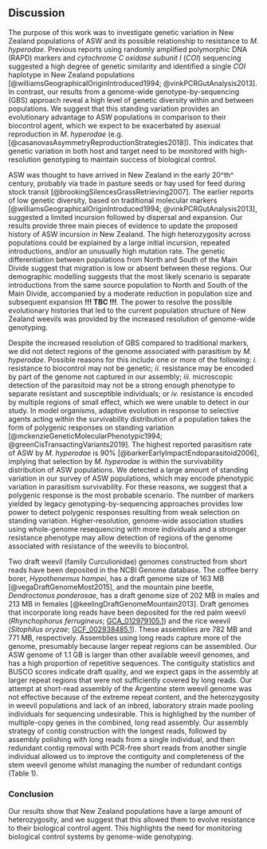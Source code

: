## Discussion

The purpose of this work was to investigate genetic variation in New Zealand populations of ASW and its possible relationship to resistance to *M. hyperodae*.
Previous reports using randomly amplified polymorphic DNA (RAPD) markers and *cytochrome C oxidase subunit I* (*COI*) sequencing suggested a high degree of genetic similarity and identified a single *COI* haplotype in New Zealand populations [@williamsGeographicalOriginIntroduced1994; @vinkPCRGutAnalysis2013].
In contrast, our results from a genome-wide genotype-by-sequencing (GBS) approach reveal a high level of genetic diversity within and between populations.
We suggest that this standing variation provides an evolutionary advantage to ASW populations in comparison to their biocontrol agent, which we expect to be exacerbated by asexual reproduction in *M. hyperodae* (e.g. [@casanovasAsymmetryReproductionStrategies2018]).
This indicates that genetic variation in both host and target need to be monitored with high-resolution genotyping to maintain success of biological control.

ASW was thought to have arrived in New Zealand in the early 20^th^ century, probably via trade in pasture seeds or hay used for feed during stock transit [@brookingSilencesGrassRetrieving2007].
The earlier reports of low genetic diversity, based on traditional molecular markers [@williamsGeographicalOriginIntroduced1994; @vinkPCRGutAnalysis2013],  suggested a limited incursion followed by dispersal and expansion.
Our results provide three main pieces of evidence to update the proposed history of ASW incursion in New Zealand.
The high heterozygosity across populations could be explained by a large initial incursion, repeated introductions, and/or an unusually high mutation rate.
The genetic differentiation between populations from North and South of the Main Divide suggest that migration is low or absent between these regions.
Our demographic modelling suggests that the most likely scenario is separate introductions from the same source population to North and South of the Main Divide, accompanied by a moderate reduction in population size and subsequent expansion **!!! TBC !!!**.
The power to resolve the possible evolutionary histories that led to the current population structure of New Zealand weevils was provided by the increased resolution of genome-wide genotyping.

Despite the increased resolution of GBS compared to traditional markers, we did not detect regions of the genome associated with parasitism by *M. hyperodae*.
Possible reasons for this include one or more of the following:
*i.* resistance to biocontrol may not be genetic;
*ii.* resistance may be encoded by part of the genome not captured in our assembly;
*iii.* microscopic detection of the parasitoid may not be a strong enough phenotype to separate resistant and susceptible individuals; 
or *iv.* resistance is encoded by multiple regions of small effect, which we were unable to detect in our study.
In model organisms, adaptive evolution in response to selective agents acting within the survivability distribution of a population takes the form of polygenic responses on standing variation [@mckenzieGeneticMolecularPhenotypic1994; @greenCisTransactingVariants2019].
The highest reported parasitism rate of ASW by *M. hyperodae* is 90% [@barkerEarlyImpactEndoparasitoid2006], implying that selection by *M. hyperodae* is within the survivability distribution of ASW populations.
We detected a large amount of standing variation in our survey of ASW populations, which may encode phenotypic variation in parasitism survivability.
For these reasons, we suggest that a polygenic response is the most probable scenario.
The number of markers yielded by legacy genotyping-by-sequencing approaches provides low power to detect polygenic responses resulting from weak selection on standing variation.
Higher-resolution, genome-wide association studies using whole-genome resequencing with more individuals and a stronger resistance phenotype may allow detection of regions of the genome associated with resistance of the weevils to biocontrol.

Two draft weevil (family Curculionidae) genomes constructed from short reads have been deposited in the NCBI Genome database.
The coffee berry borer, *Hypothenemus hampei*, has a draft genome size of 163 MB [@vegaDraftGenomeMost2015], and the mountain pine beetle, *Dendroctonus ponderosae*, has a draft genome size of 202 MB in males and 213 MB in females [@keelingDraftGenomeMountain2013].
Draft genomes that incorporate long reads have been deposited for the red palm weevil (*Rhynchophorus ferrugineus*; [GCA_012979105.1](https://www.ncbi.nlm.nih.gov/assembly/GCA_012979105.1/)) and the rice weevil (*Sitophilus oryzae*; [GCF_002938485.1](https://www.ncbi.nlm.nih.gov/assembly/GCF_002938485.1/)).
These assemblies are 782 MB and 771 MB, respectively.
Assemblies using long reads capture more of the genome, presumably because larger repeat regions can be assembled.
Our ASW genome of 1.1 GB is larger than other available weevil genomes, and has a high proportion of repetitive sequences.
The contiguity statistics and BUSCO scores indicate draft quality, and we expect gaps in the assembly at larger repeat regions that were not sufficiently covered by long reads.
Our attempt at short-read assembly of the Argentine stem weevil genome was not effective because of the extreme repeat content, and the heterozygosity in weevil populations and lack of an inbred, laboratory strain made pooling individuals for sequencing undesirable.
This is highlighed by the number of multiple-copy genes in the combined, long read assembly.
Our assembly strategy of contig construction with the longest reads, followed by assembly polishing with long reads from a single individual, and then redundant contig removal with PCR-free short reads from another single individual allowed us to improve the contiguity and completeness of the stem weevil genome whilst managing the number of redundant contigs (Table 1).

### Conclusion

Our results show that New Zealand populations have a large amount of heterozygosity, and we suggest that this allowed them to evolve resistance to their biological control agent.
This highlights the need for monitoring biological control systems by genome-wide genotyping.
